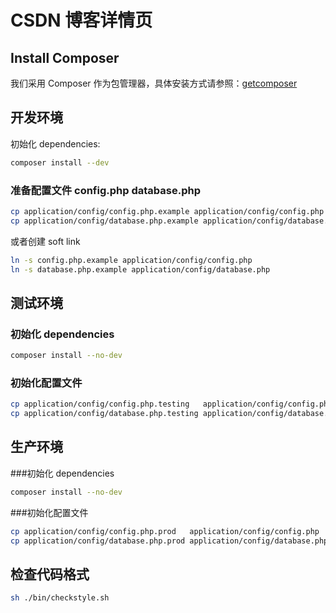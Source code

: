 # CSDN 博客详情页

## Install Composer

我们采用 Composer 作为包管理器，具体安装方式请参照：[getcomposer](https://getcomposer.org/doc/00-intro.md)

## 开发环境

初始化 dependencies:

```sh
composer install --dev
```

### 准备配置文件 config.php database.php

```sh
cp application/config/config.php.example application/config/config.php
cp application/config/database.php.example application/config/database.php
```

或者创建 soft link

```sh
ln -s config.php.example application/config/config.php
ln -s database.php.example application/config/database.php
```

## 测试环境

### 初始化 dependencies
```sh
composer install --no-dev
```

### 初始化配置文件

```sh
cp application/config/config.php.testing   application/config/config.php
cp application/config/database.php.testing application/config/database.php
```

## 生产环境

###初始化 dependencies

```sh
composer install --no-dev
```

###初始化配置文件

```sh
cp application/config/config.php.prod   application/config/config.php
cp application/config/database.php.prod application/config/database.php
```

## 检查代码格式

```sh
sh ./bin/checkstyle.sh
```
